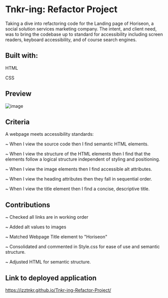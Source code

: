 # Tnkr-ing: Refactor Project

Taking a dive into refactoring code for the Landing page of Horiseon, a social solution services marketing company. The intent, and client need, was to bring the codebase up to standard for accessibility including screen readers, keyboard accessibility, and of course search engines.
## Built with:
HTML

CSS

## Preview

![image](https://user-images.githubusercontent.com/86173119/129432332-a3471dee-ae0a-491f-856f-c5782b493bf6.png)

## Criteria

A webpage meets accessibility standards:

~ When I view the source code then I find semantic HTML elements.

~ When I view the structure of the HTML elements then I find that the elements follow a 
  logical structure independent of styling and positioning.

~ When I view the image elements then I find accessible alt attributes.

~ When I view the heading attributes then they fall in sequential order.

~ When I view the title element then I find a concise, descriptive title.


## Contributions
~ Checked all links are in working order

~ Added alt values to images

~ Matched Webpage Title element to "Horiseon"

~ Consolidated and commented in Style.css for ease of use and semantic structure.

~ Adjusted HTML for semantic structure.

## Link to deployed application
 https://izztnkr.github.io/Tnkr-ing-Refactor-Project/
